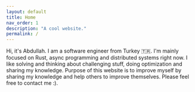 ```yaml
---
layout: default
title: Home
nav_order: 1
description: "A cool website."
permalink: /
---
```


Hi, it's Abdullah. I am a software engineer from Turkey :tr:. I'm mainly focused on Rust, async programming and distributed systems right now. I like solving and thinking about challenging stuff, doing optimization and sharing my knowledge. Purpose of this website is to improve myself by sharing my knowledge and help others to improve themselves. Please feel free to contact me :). 

